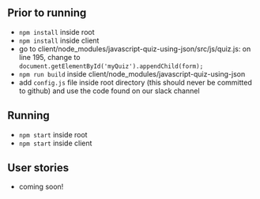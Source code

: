 ## Prior to running

- `npm install` inside root
- `npm install` inside client
- go to client/node_modules/javascript-quiz-using-json/src/js/quiz.js: on line 195, change to `document.getElementById('myQuiz').appendChild(form);`
- `npm run build` inside client/node_modules/javascript-quiz-using-json
- add `config.js` file inside root directory (this should never be committed to github) and use the code found on our slack channel

## Running

- `npm start` inside root
- `npm start` inside client

## User stories

- coming soon!